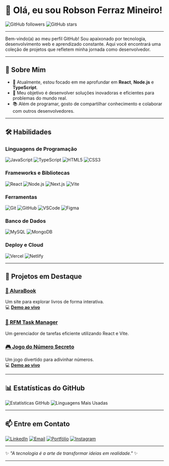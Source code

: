 
# 👋 Olá, eu sou **Robson Ferraz Mineiro**!

![GitHub followers](https://img.shields.io/github/followers/RobsonFerrazMineiro?style=social)
![GitHub stars](https://img.shields.io/github/stars/RobsonFerrazMineiro?style=social)

---

Bem-vindo(a) ao meu perfil GitHub! Sou apaixonado por tecnologia, desenvolvimento web e aprendizado constante. Aqui você encontrará uma coleção de projetos que refletem minha jornada como desenvolvedor.

---

## 🚀 Sobre Mim

- 🌱 Atualmente, estou focado em me aprofundar em **React**, **Node.js** e **TypeScript**.
- 🎯 Meu objetivo é desenvolver soluções inovadoras e eficientes para problemas do mundo real.
- 📚 Além de programar, gosto de compartilhar conhecimento e colaborar com outros desenvolvedores.

---

## 🛠️ Habilidades

### **Linguagens de Programação**
![JavaScript](https://img.shields.io/badge/JavaScript-F7DF1E?style=for-the-badge&logo=javascript&logoColor=black)
![TypeScript](https://img.shields.io/badge/TypeScript-007ACC?style=for-the-badge&logo=typescript&logoColor=white)
![HTML5](https://img.shields.io/badge/HTML5-E34F26?style=for-the-badge&logo=html5&logoColor=white)
![CSS3](https://img.shields.io/badge/CSS3-1572B6?style=for-the-badge&logo=css3&logoColor=white)

### **Frameworks e Bibliotecas**
![React](https://img.shields.io/badge/React-61DAFB?style=for-the-badge&logo=react&logoColor=black)
![Node.js](https://img.shields.io/badge/Node.js-339933?style=for-the-badge&logo=nodedotjs&logoColor=white)
![Next.js](https://img.shields.io/badge/Next.js-000000?style=for-the-badge&logo=nextdotjs&logoColor=white)
![Vite](https://img.shields.io/badge/Vite-646CFF?style=for-the-badge&logo=vite&logoColor=white)

### **Ferramentas**
![Git](https://img.shields.io/badge/Git-F05032?style=for-the-badge&logo=git&logoColor=white)
![GitHub](https://img.shields.io/badge/GitHub-181717?style=for-the-badge&logo=github&logoColor=white)
![VSCode](https://img.shields.io/badge/VSCode-007ACC?style=for-the-badge&logo=visualstudiocode&logoColor=white)
![Figma](https://img.shields.io/badge/Figma-F24E1E?style=for-the-badge&logo=figma&logoColor=white)

### **Banco de Dados**
![MySQL](https://img.shields.io/badge/MySQL-4479A1?style=for-the-badge&logo=mysql&logoColor=white)
![MongoDB](https://img.shields.io/badge/MongoDB-47A248?style=for-the-badge&logo=mongodb&logoColor=white)

### **Deploy e Cloud**
![Vercel](https://img.shields.io/badge/Vercel-000000?style=for-the-badge&logo=vercel&logoColor=white)
![Netlify](https://img.shields.io/badge/Netlify-00C7B7?style=for-the-badge&logo=netlify&logoColor=white)

---

## 🌟 Projetos em Destaque

### [📖 AluraBook](https://github.com/RobsonFerrazMineiro/AluraBook)
Um site para explorar livros de forma interativa.  
💻 [**Demo ao vivo**](https://alurabook-one-theta.vercel.app)

### [🎯 RFM Task Manager](https://github.com/RobsonFerrazMineiro/rfm-task-manager)
Um gerenciador de tarefas eficiente utilizando React e Vite.

### [🎮 Jogo do Número Secreto](https://github.com/RobsonFerrazMineiro/jogo-do-numero-secreto)
Um jogo divertido para adivinhar números.  
💻 [**Demo ao vivo**](https://jogo-numero-secreto-vert-five.vercel.app)

---

## 📊 Estatísticas do GitHub

![Estatísticas GitHub](https://github-readme-stats.vercel.app/api?username=RobsonFerrazMineiro&show_icons=true&theme=radical)
![Linguagens Mais Usadas](https://github-readme-stats.vercel.app/api/top-langs/?username=RobsonFerrazMineiro&layout=compact&theme=radical)

---

## 📫 Entre em Contato

[![LinkedIn](https://img.shields.io/badge/LinkedIn-0077B5?style=for-the-badge&logo=linkedin&logoColor=white)](https://www.linkedin.com/in/robsonferrazmineiro)
[![Email](https://img.shields.io/badge/Email-D14836?style=for-the-badge&logo=gmail&logoColor=white)](mailto:robson_r_f@hotmail.com)
[![Portfólio](https://img.shields.io/badge/Portfólio-000000?style=for-the-badge&logo=vercel&logoColor=white)](https://robsonferraz.vercel.app)
[![Instagram](https://img.shields.io/badge/Instagram-E4405F?style=for-the-badge&logo=instagram&logoColor=white)](https://www.instagram.com/robsonfmofcial/)

---

✨ *"A tecnologia é a arte de transformar ideias em realidade."* ✨

----

